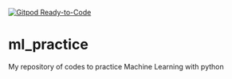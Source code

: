 [![Gitpod Ready-to-Code](https://img.shields.io/badge/Gitpod-Ready--to--Code-blue?logo=gitpod)](https://gitpod.io/#https://github.com/Seniru/ml_practice)

# ml_practice

My repository of codes to practice Machine Learning with python
